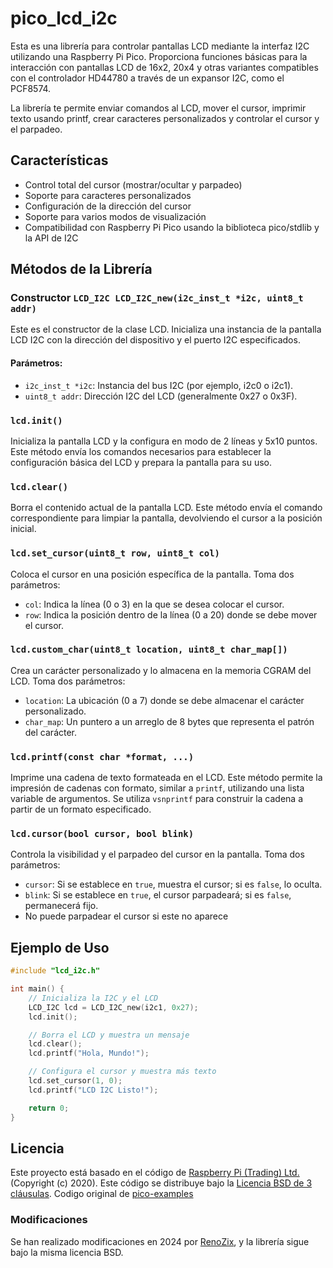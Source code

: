 # pico_lcd_i2c

Esta es una librería para controlar pantallas LCD mediante la interfaz I2C utilizando una Raspberry Pi Pico. Proporciona funciones básicas para la interacción con pantallas LCD de 16x2, 20x4 y otras variantes compatibles con el controlador HD44780 a través de un expansor I2C, como el PCF8574.

La librería te permite enviar comandos al LCD, mover el cursor, imprimir texto usando printf, crear caracteres personalizados y controlar el cursor y el parpadeo.

## Características
- Control total del cursor (mostrar/ocultar y parpadeo)
- Soporte para caracteres personalizados
- Configuración de la dirección del cursor
- Soporte para varios modos de visualización
- Compatibilidad con Raspberry Pi Pico usando la biblioteca pico/stdlib y la API de I2C

## Métodos de la Librería

### Constructor `LCD_I2C LCD_I2C_new(i2c_inst_t *i2c, uint8_t addr)`
Este es el constructor de la clase LCD. Inicializa una instancia de la pantalla LCD I2C con la dirección del dispositivo y el puerto I2C especificados.

#### Parámetros:
- `i2c_inst_t *i2c`: Instancia del bus I2C (por ejemplo, i2c0 o i2c1).
- `uint8_t addr`: Dirección I2C del LCD (generalmente 0x27 o 0x3F).

### `lcd.init()`

Inicializa la pantalla LCD y la configura en modo de 2 líneas y 5x10 puntos. Este método envía los comandos necesarios para establecer la configuración básica del LCD y prepara la pantalla para su uso.

### `lcd.clear()`

Borra el contenido actual de la pantalla LCD. Este método envía el comando correspondiente para limpiar la pantalla, devolviendo el cursor a la posición inicial.

### `lcd.set_cursor(uint8_t row, uint8_t col)`

Coloca el cursor en una posición específica de la pantalla. Toma dos parámetros:
- `col`: Indica la línea (0 o 3) en la que se desea colocar el cursor.
- `row`: Indica la posición dentro de la línea (0 a 20) donde se debe mover el cursor.

### `lcd.custom_char(uint8_t location, uint8_t char_map[])`

Crea un carácter personalizado y lo almacena en la memoria CGRAM del LCD. Toma dos parámetros:
- `location`: La ubicación (0 a 7) donde se debe almacenar el carácter personalizado.
- `char_map`: Un puntero a un arreglo de 8 bytes que representa el patrón del carácter.

### `lcd.printf(const char *format, ...)`

Imprime una cadena de texto formateada en el LCD. Este método permite la impresión de cadenas con formato, similar a `printf`, utilizando una lista variable de argumentos. Se utiliza `vsnprintf` para construir la cadena a partir de un formato especificado.

### `lcd.cursor(bool cursor, bool blink)`

Controla la visibilidad y el parpadeo del cursor en la pantalla. Toma dos parámetros:
- `cursor`: Si se establece en `true`, muestra el cursor; si es `false`, lo oculta.
- `blink`: Si se establece en `true`, el cursor parpadeará; si es `false`, permanecerá fijo.
- No puede parpadear el cursor si este no aparece

## Ejemplo de Uso

```c
#include "lcd_i2c.h"

int main() {
    // Inicializa la I2C y el LCD
    LCD_I2C lcd = LCD_I2C_new(i2c1, 0x27);
    lcd.init();

    // Borra el LCD y muestra un mensaje
    lcd.clear();
    lcd.printf("Hola, Mundo!");

    // Configura el cursor y muestra más texto
    lcd.set_cursor(1, 0);
    lcd.printf("LCD I2C Listo!");

    return 0;
}
```

## Licencia
Este proyecto está basado en el código de [Raspberry Pi (Trading) Ltd.](https://www.raspberrypi.org) (Copyright (c) 2020). Este código se distribuye bajo la [Licencia BSD de 3 cláusulas](https://opensource.org/licenses/BSD-3-Clause).
Codigo original de [pico-examples](https://github.com/raspberrypi/pico-examples/tree/develop/i2c/lcd_1602_i2c)
### Modificaciones
Se han realizado modificaciones en 2024 por [RenoZix](tu_github_url), y la librería sigue bajo la misma licencia BSD. 
